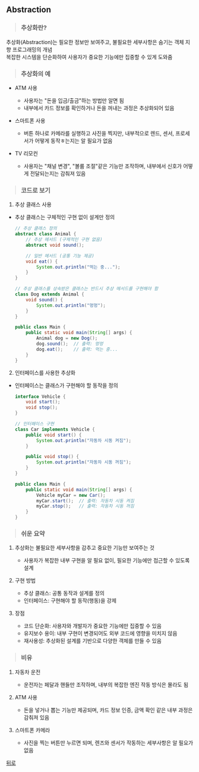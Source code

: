 ## Abstraction
> ### 추상화란?
추상화(Abstraction)는 필요한 정보만 보여주고, 불필요한 세부사항은 숨기는 객체 지향 프로그래밍의 개념</br>
복잡한 시스템을 단순화하여 사용자가 중요한 기능에만 집중할 수 있게 도와줌

> ### 추상화의 예
- ATM 사용
    - 사용자는 "돈을 입금/출금"하는 방법만 알면 됨
    - 내부에서 카드 정보를 확인하거나 돈을 꺼내는 과정은 추상화되어 있음

- 스마트폰 사용
    - 버튼 하나로 카메라를 실행하고 사진을 찍지만, 내부적으로 렌드, 센서, 프로세서가 어떻게 동작ㅎ는지는 알 필요가 없음

- TV 리모컨
    - 사용자는 "채널 변경", "볼륨 조절"같은 기능만 조작하며, 내부에서 신호가 어떻게 전달되는지는 감춰져 있음

> ### 코드로 보기
1. 추상 클래스 사용
- 추상 클래스는 구체적인 구현 없이 설계만 정의
    ```java
    // 추상 클래스 정의
    abstract class Animal {
        // 추상 메서드 (구체적인 구현 없음)
        abstract void sound();

        // 일반 메서드 (공통 기능 제공)
        void eat() {
            System.out.println("먹는 중...");
        }
    }

    // 추상 클래스를 상속받은 클래스는 반드시 추상 메서드를 구현해야 함
    class Dog extends Animal {
        void sound() {
            System.out.println("멍멍");
        }
    }

    public class Main {
        public static void main(String[] args) {
            Animal dog = new Dog();
            dog.sound();  // 출력: 멍멍
            dog.eat();    // 출력: 먹는 중...
        }
    }
    ```

2. 인터페이스를 사용한 추상화
- 인터페이스는 클래스가 구현해야 할 동작을 정의
    ```java
    interface Vehicle {
        void start();
        void stop();
    }

    // 인터페이스 구현
    class Car implements Vehicle {
        public void start() {
            System.out.println("자동차 시동 켜짐");
        }

        public void stop() {
            System.out.println("자동차 시동 꺼짐");
        }
    }

    public class Main {
        public static void main(String[] args) {
            Vehicle myCar = new Car();
            myCar.start();  // 출력: 자동차 시동 켜짐
            myCar.stop();   // 출력: 자동차 시동 꺼짐
        }
    }
    ```

> ### 쉬운 요약
1. 추상화는 불필요한 세부사항을 감추고 중요한 기능만 보여주는 것
    - 사용자가 복잡한 내부 구현을 알 필요 없이, 필요한 기능에만 접근할 수 있도록 설계

2. 구현 방법
    - 추상 클래스: 공통 동작과 설계를 정의
    - 인터페이스: 구현해야 할 동작(행동)을 강제

3. 장점
    - 코드 단순화: 사용자와 개발자가 중요한 기능에만 집중할 수 있음
    - 유지보수 용이: 내부 구현이 변경되어도 외부 코드에 영향을 미치지 않음
    - 재사용성: 추상화된 설계를 기반으로 다양한 객체를 만들 수 있음

> ### 비유
1. 자동차 운전
    - 운전자는 페달과 핸들만 조작하며, 내부의 복잡한 엔진 작동 방식은 몰라도 됨

2. ATM 사용
    - 돈을 넣거나 뽑는 기능만 제공되며, 카드 정보 인증, 금액 확인 같은 내부 과정은 감춰져 있음

3. 스마트폰 카메라
    - 사진을 찍는 버튼만 누르면 되며, 렌즈와 센서가 작동하는 세부사항은 알 필요가 없음

[뒤로](../README.md#java-study-notes)